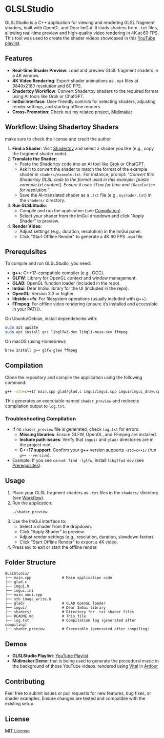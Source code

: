 
# GLSLStudio

GLSLStudio is a C++ application for viewing and rendering GLSL fragment shaders, built with OpenGL and Dear ImGui. It loads shaders from `.txt` files, allowing real-time preview and high-quality video rendering in 4K at 60 FPS. This tool was used to create the shader videos showcased in this [YouTube playlist](https://www.youtube.com/playlist?list=PLKFEqRrvMUF2EEbt6x3UWMniV6wtwYGSg).

## Features
- **Real-time Shader Preview**: Load and preview GLSL fragment shaders in a 4K window.
- **4K Video Rendering**: Export shader animations as `.mp4` files at 3840x2160 resolution and 60 FPS.
- **Shadertoy Workflow**: Convert Shadertoy shaders to the required format using AI tools like Grok or ChatGPT.
- **ImGui Interface**: User-friendly controls for selecting shaders, adjusting render settings, and starting offline renders.
- **Cross-Promotion**: Check out my related project, [Midimaker](https://github.com/nirblu/MIDIMaker)

## Workflow: Using Shadertoy Shaders
make sure to check the license and credit the author 
1. **Find a Shader**: Visit [Shadertoy](https://www.shadertoy.com/) and select a shader you like (e.g., copy the fragment shader code).
2. **Translate the Shader**:
   - Paste the Shadertoy code into an AI tool like [Grok](https://grok.com/) or ChatGPT.
   - Ask it to convert the shader to match the format of the example shader in `shaders/example.txt`. For instance, prompt:
     _"Convert this Shadertoy GLSL code to the format used in this example: [paste example.txt content]. Ensure it uses `iTime` for time and `iResolution` for resolution."_
   - Save the AI-translated shader as a `.txt` file (e.g., `myshader.txt`) in the `shaders/` directory.
3. **Run GLSLStudio**:
   - Compile and run the application (see [Compilation](#compilation)).
   - Select your shader from the ImGui dropdown and click "Apply Shader" to preview.
4. **Render Video**:
   - Adjust settings (e.g., duration, resolution) in the ImGui panel.
   - Click "Start Offline Render" to generate a 4K 60 FPS `.mp4` file.

## Prerequisites
To compile and run GLSLStudio, you need:
- **g++**: C++17-compatible compiler (e.g., GCC).
- **GLFW**: Library for OpenGL context and window management.
- **GLAD**: OpenGL function loader (included in the repo).
- **ImGui**: Dear ImGui library for the UI (included in the repo).
- **OpenGL**: Version 3.3 or higher.
- **libstdc++fs**: For filesystem operations (usually included with g++).
- **FFmpeg**: For offline video rendering (ensure it’s installed and accessible in your PATH).

On Ubuntu/Debian, install dependencies with:
```bash
sudo apt update
sudo apt install g++ libglfw3-dev libgl1-mesa-dev ffmpeg
```

On macOS (using Homebrew):
```bash
brew install g++ glfw glew ffmpeg
```

## Compilation
Clone the repository and compile the application using the following command:
```bash
g++ -std=c++17 main.cpp glad/glad.c imgui/imgui.cpp imgui/imgui_draw.cpp imgui/imgui_widgets.cpp imgui/imgui_tables.cpp imgui/imgui_impl_glfw.cpp imgui/imgui_impl_opengl3.cpp -o shader_preview -Iimgui -Iglad -DIMGUI_IMPL_OPENGL_LOADER_GLAD -lglfw -ldl -lGL -lstdc++fs > log.txt 2>&1
```

This generates an executable named `shader_preview` and redirects compilation output to `log.txt`.

### Troubleshooting Compilation
- If no `shader_preview` file is generated, check `log.txt` for errors:
  - **Missing libraries**: Ensure GLFW, OpenGL, and FFmpeg are installed.
  - **Include path issues**: Verify that `imgui/` and `glad/` directories are in the project root.
  - **C++17 support**: Confirm your g++ version supports `-std=c++17` (run `g++ --version`).
- Example: If you see `cannot find -lglfw`, install `libglfw3-dev` (see [Prerequisites](#prerequisites)).

## Usage
1. Place your GLSL fragment shaders as `.txt` files in the `shaders/` directory (see [Workflow](#workflow-using-shadertoy-shaders)).
2. Run the application:
   ```bash
   ./shader_preview
   ```
3. Use the ImGui interface to:
   - Select a shader from the dropdown.
   - Click "Apply Shader" to preview.
   - Adjust render settings (e.g., resolution, duration, slowdown factor).
   - Click "Start Offline Render" to export a 4K video.
4. Press `ESC` to exit or start the offline render.

## Folder Structure
```
GLSLStudio/
├── main.cpp              # Main application code
├── glad.c
├── imgui.h
├── imgui.ini
├── main_noui.cpp
├── stb_image_write.h
├── glad/                 # GLAD OpenGL loader
├── imgui/                # Dear ImGui library
├── shaders/              # Directory for .txt shader files
├── README.md             # This file
├── log.txt               # Compilation log (generated after compiling)
├── shader_preview        # Executable (generated after compiling)
```

## Demos
- **GLSLStudio Playlist**: [YouTube Playlist](https://www.youtube.com/playlist?list=PLKFEqRrvMUF2EEbt6x3UWMniV6wtwYGSg)
- **Midimaker Demo**: that is being used to generate the procedural music in the background of those YouTube videos. rendered using [Vital](https://vital.audio/) in [Ardour](https://ardour.org/)

## Contributing
Feel free to submit issues or pull requests for new features, bug fixes, or shader examples. Ensure changes are tested and compatible with the existing setup.

## License
[MIT License](LICENSE)
